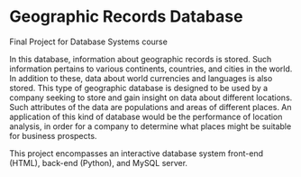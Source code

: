 # Geographic Records Database
Final Project for Database Systems course

In this database, information about geographic records is stored.  Such information pertains to various continents, countries, and cities in the world.  In addition to these, data about world currencies and languages is also stored.  This type of geographic database is designed to be used by a company seeking to store and gain insight on data about different locations.  Such attributes of the data are populations and areas of different places.  An application of this kind of database would be the performance of location analysis, in order for a company to determine what places might be suitable for business prospects.

This project encompasses an interactive database system front-end (HTML), back-end (Python), and MySQL server.
